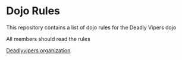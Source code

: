 Dojo Rules
==========

This repository contains a list of dojo rules for the Deadly Vipers dojo

All members should read the rules

[Deadlyvipers organization]("https://github.com/deadlyvipers").
